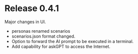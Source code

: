 # Release 0.4.1
Major changes in UI.
* personas renamed scenarios
* scenarios.json format changed.
* Option to forward the AI prompt to be executed in a terminal.
* Add capability for askGPT to access the Internet. 